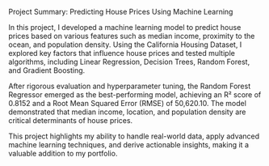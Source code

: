 Project Summary: Predicting House Prices Using Machine Learning

In this project, I developed a machine learning model to predict house prices based on various features such as median income, proximity to the ocean, and population density. Using the California Housing Dataset, I explored key factors that influence house prices and tested multiple algorithms, including Linear Regression, Decision Trees, Random Forest, and Gradient Boosting.

After rigorous evaluation and hyperparameter tuning, the Random Forest Regressor emerged as the best-performing model, achieving an R² score of 0.8152 and a Root Mean Squared Error (RMSE) of 50,620.10. The model demonstrated that median income, location, and population density are critical determinants of house prices.

This project highlights my ability to handle real-world data, apply advanced machine learning techniques, and derive actionable insights, making it a valuable addition to my portfolio. 

